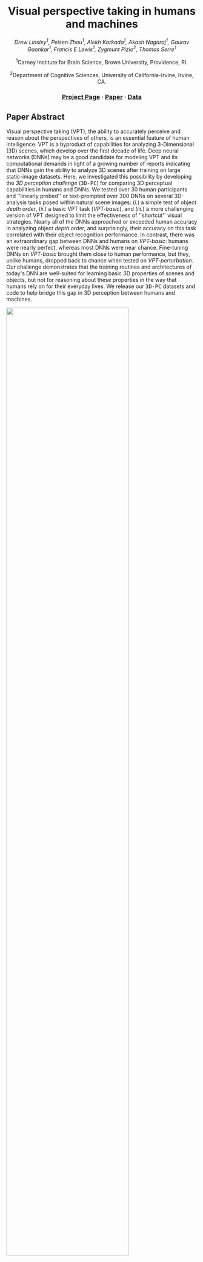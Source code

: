 <div align="center">

# Visual perspective taking in humans and machines

_Drew Linsley<sup>1</sup>, Peisen Zhou<sup>1</sup>, Alekh Karkada<sup>1</sup>, Akash Nagaraj<sup>1</sup>, Gaurav Gaonkar<sup>1</sup>, Francis E Lewis<sup>1</sup>, Zygmunt Pizio<sup>2</sup>, Thomas Serre<sup>1</sup>_
<p><sup>1</sup>Carney Institute for Brain Science, Brown University, Providence, RI.</p>
<p><sup>2</sup>Department of Cognitive Sciences, University of California-Irvine, Irvine, CA.</p>

### [Project Page](https://serre-lab.github.io/VPT/) · [Paper](https://arxiv.org/abs/2406.04138) · [Data](https://huggingface.co/datasets/pzhou10/3D-PC)

</div>

## Paper Abstract
Visual perspective taking (VPT), the ability to accurately perceive and reason about the perspectives of others, is an essential feature of human intelligence. VPT is a byproduct of capabilities for analyzing 3-Dimensional (3D) scenes, which develop over the first decade of life. Deep neural networks (DNNs) may be a good candidate for modeling VPT and its computational demands in light of a growing number of reports indicating that DNNs gain the ability to analyze 3D scenes after training on large static-image datasets. Here, we investigated this possibility by developing the _3D perception challenge_ (<tt>3D-PC</tt>) for comparing 3D perceptual capabilities in humans and DNNs. We tested over 30 human participants and ''linearly probed'' or text-prompted over 300 DNNs on several 3D-analysis tasks posed within natural scene images: (_i._) a simple test of object _depth order_, (_ii._) a basic VPT task (_VPT-basic_), and (_iii._) a more challenging version of VPT designed to limit the effectiveness of ''shortcut'' visual strategies. Nearly all of the DNNs approached or exceeded human accuracy in analyzing object _depth order_, and surprisingly, their accuracy on this task correlated with their object recognition performance. In contrast, there was an extraordinary gap between DNNs and humans on _VPT-basic_: humans were nearly perfect, whereas most DNNs were near chance. Fine-tuning DNNs on _VPT-basic_ brought them close to human performance, but they, unlike humans, dropped back to chance when tested on _VPT-perturbation_. Our challenge demonstrates that the training routines and architectures of today's DNN are well-suited for learning basic 3D properties of scenes and objects, but not for reasoning about these properties in the way that humans rely on for their everyday lives. We release our <tt>3D-PC</tt> datasets and code to help bridge this gap in 3D perception between humans and machines.

<img src="docs/assets/examples.png" width=80%>

## Data Access
#### Hugging Face
We release data for all three tasks: VPT-basic, VPT-strategy, and depth order on Hugging Face.

https://huggingface.co/datasets/pzhou10/3D-PC
```python
from datasets import load_dataset
# config_name: one of ["vpt-basic", "vpt-strategy", "depth"]
dataset = load_dataset("pzhou10/3D-PC", "vpt-basic")
```
#### Download the full dataset
We release the complete 3D-PC dataset along with data splits for training and testing.

https://connectomics.clps.brown.edu/tf_records/VPT/

#### Dataset Content
`train` contains all training images organized by categories. 
```
train
|
|_<category>
|  |_<object>
|    |_<setting>
|      |_<*.png>
```
The corresponding labels are `train_perspective.csv` and `depth_perspective.csv`. We also provide `train_perspective_balanced.csv` and `depth_perspective_balanced.csv`, where the numbers of positive and negative samples are equal.

`perspective` and `depth` contain all data splits for 'VPT' and 'depth order' tasks.
```
perspective/depth
|
|_<split>
|  |_<category> 0/1
|    |_<*.png>
```

## TIMM Evaluation
To linear probe a timm model
```
python run_linear_probe.py --task <task> --data_dir <data_folder>/<task>/ --model_name <model_name>
```

To fine-tune a timm model
```
python run_finetune.py --task <task> --data_dir <data_folder>/<task>/ --model_name <model_name>
```

`data_folder`: Root directory for the dataset

`task`: Either `perspective` or `depth`

`model_name`: TIMM model name

## Citation
```
@misc{linsley20243dpc,
      title={The 3D-PC: a benchmark for visual perspective taking in humans and machines}, 
      author={Drew Linsley and Peisen Zhou and Alekh Karkada Ashok and Akash Nagaraj and Gaurav Gaonkar and Francis E Lewis and Zygmunt Pizlo and Thomas Serre},
      year={2024},
      eprint={2406.04138},
      archivePrefix={arXiv},
      primaryClass={cs.CV}
}
```

